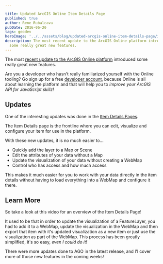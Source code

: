 ```yaml
---

title: Updated ArcGIS Online Item Details Page
published: true
author: Rene Rubalcava
pubDate: 2016-06-20
tags: geodev
heroImage: '../../assets/blog/updated-arcgis-online-item-details-page/images/item-details.png'
description: The most recent update to the ArcGIS Online platform introduced
  some really great new features.
---
```


The most
[recent update to the ArcGIS Online platform](https://blogs.esri.com/esri/arcgis/tag/whats-new-june-2016/)
introduced some really great new features.

Are you a developer who hasn't really familiarized yourself with the Online
tooling? Go sign up for a free
[developer account](https://developers.arcgis.com/), because Online is all about
learning the platform and that will help you to _improve your ArcGIS API for
JavaScript skillz!_

## Updates

One of the interesting updates was done in the
[Item Details Pages](https://blogs.esri.com/esri/arcgis/2016/05/26/introducing-a-new-experience-for-working-with-items-in-arcgis-online/).

The Item Details page is the frontline where you can edit, visualize and
configure your item for use in the platform.

With these new updates, it is no much easier to...

- Quickly add the layer to a Map or Scene
- Edit the attributes of your data without a Map
- Update the visualization of your data without creating a WebMap
- Control who has access and how much access

This makes it much easier for you to work with your data directly in the item
details without having to load everything into a WebMap and configure it there.

## Learn More

So take a look at this video for an overview of the Item Details Page!

<lite-youtube videoid="Cggbwz2RHf8"></lite-youtube>

It used to be that in order to update the visualization of a FeatureLayer, you
had to add it to a WebMap, update the visualization in the WebMap and then
export that item with it's updated visualization as a new item or just use the
visualization as part of the WebMap. This process has been greatly simplified,
it's so easy, _even I could do it!_

There were more updates done to AGO in the latest release, and I'l cover more of
those new features in the coming weeks!
